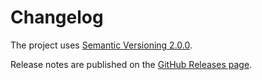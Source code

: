 # Changelog

The project uses [Semantic Versioning 2.0.0](http://semver.org/spec/v2.0.0.html).

Release notes are published on the [GitHub Releases page](https://github.com/tbitai/ruzsa/releases/).
